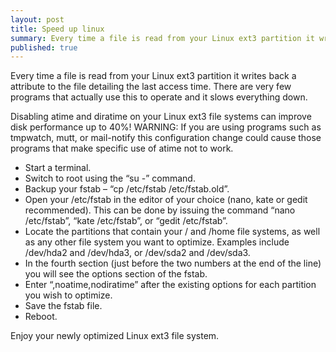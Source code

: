```yaml
---
layout: post
title: Speed up linux
summary: Every time a file is read from your Linux ext3 partition it writes back a attribute to the file detailing the last access time.There are very few programs that actually use this to operate and it slows everything down.
published: true
---
```


Every time a file is read from your Linux ext3 partition it writes back a attribute to the file detailing the last access time. There are very few programs that actually use this to operate and it slows everything down.

Disabling atime and diratime on your Linux ext3 file systems can improve disk performance up to 40%!
WARNING: If you are using programs such as tmpwatch, mutt, or mail-notify this configuration change could cause those programs that make specific use of atime not to work.

- Start a terminal.
- Switch to root using the “su -” command.
- Backup your fstab – “cp /etc/fstab /etc/fstab.old”.
- Open your /etc/fstab in the editor of your choice (nano, kate or gedit recommended). This can be done by issuing the command “nano /etc/fstab”, “kate /etc/fstab”, or “gedit /etc/fstab”.
- Locate the partitions that contain your / and /home file systems, as well as any other file system you want to optimize. Examples include /dev/hda2 and /dev/hda3, or /dev/sda2 and /dev/sda3.
- In the fourth section (just before the two numbers at the end of the line) you will see the options section of the fstab.
- Enter “,noatime,nodiratime” after the existing options for each partition you wish to optimize.
- Save the fstab file.
- Reboot.


Enjoy your newly optimized Linux ext3 file system.
